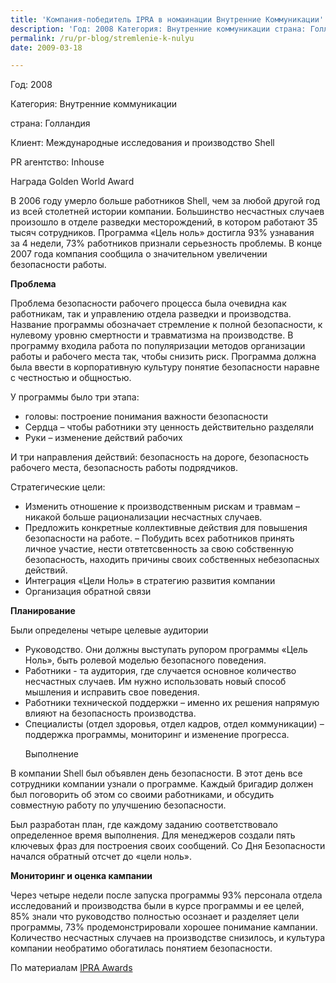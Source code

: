 ```yaml
---
title: 'Компания-победитель IPRA в номаинации Внутренние Коммуникации'
description: 'Год: 2008 Категория: Внутренние коммуникации страна: Голландия Клиент: Международные исследования и производство Shell PR агентство: Inhouse Награда Golden World Award'
permalink: /ru/pr-blog/stremlenie-k-nulyu
date: 2009-03-18

---
```


Год:	2008

Категория:	Внутренние коммуникации

страна:	Голландия

Клиент:	Международные исследования и производство Shell

PR агентство:	Inhouse

Награда	Golden World Award

В 2006 году умерло больше работников Shell, чем за любой другой год из всей столетней истории компании. Большинство несчастных случаев произошло в отделе разведки месторождений, в котором работают 35 тысяч сотрудников. Программа «Цель ноль» достигла 93% узнавания за 4 недели, 73% работников признали серьезность проблемы. В конце 2007 года компания сообщила о значительном увеличении безопасности работы.

<strong>Проблема</strong>

Проблема безопасности рабочего процесса была очевидна как работникам, так и управлению отдела  разведки и производства. Название программы обозначает стремление к полной безопасности, к нулевому уровню смертности и травматизма на производстве. В программу входила работа по популяризации методов организации работы и рабочего места так, чтобы снизить риск. Программа должна была ввести в корпоративную культуру понятие безопасности наравне с честностью и общностью.

У программы было три этапа:

<ul><li>головы: построение понимания важности безопасности  </li>
<li> Сердца – чтобы работники эту ценность действительно разделяли  </li>
<li> Руки – изменение действий рабочих</li></ul>

И три направления действий: безопасность на дороге, безопасность рабочего места, безопасность работы подрядчиков.

Стратегические цели:

<ul><li>Изменить отношение к производственным рискам и травмам – никакой больше рационализации несчастных случаев. </li>
<li> Предложить конкретные коллективные действия для повышения безопасности на работе.  – Побудить всех работников принять личное участие, нести отвтетсвенность за свою собственную безопасность, находить причины своих собственных небезопасных действий. </li>
<li> Интеграция «Цели Ноль» в стратегию развития компании</li>
<li> Организация обратной связи </li></ul>

<strong>Планирование</strong>

Были определены четыре целевые аудитории

<ul><li>Руководство. Они должны выступать рупором программы «Цель Ноль», быть ролевой моделью безопасного поведения. </li>
<li> Работники  - та аудитория, где случается основное количество несчастных случаев. Им нужно использовать новый способ мышления и исправить свое поведения. </li>
<li> Работники технической поддержки – именно их решения напрямую влияют на безопасность производства.</li>
<li> Специалисты (отдел здоровья, отдел кадров, отдел коммуникации) – поддержка программы, мониторинг и изменение прогресса.

Выполнение</li></ul>

В компании Shell был объявлен день безопасности. В этот день все сотрудники компании узнали о программе. Каждый бригадир должен был поговорить об этом со своими работниками, и обсудить совместную работу по улучшению безопасности.

Был разработан план, где каждому заданию соответствовало определенное время выполнения. Для менеджеров создали пять ключевых фраз для построения своих сообщений. Со Дня Безопасности начался обратный отсчет до «цели ноль».

<strong>Мониторинг и оценка кампании</strong>

Через четыре недели  после запуска программы 93% персонала отдела исследований и производства были в курсе программы и ее целей, 85% знали что руководство полностью осознает и разделяет цели программы, 73% продемонстрировали хорошее понимание кампании.  Количество несчастных случаев на производстве снизилось, и культура компании необратимо обогатилась понятием безопасности.

По материалам <a href="http://www.ipra.org/detail.asp?articleid=835">IPRA Awards</a>

